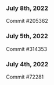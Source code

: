 ### July 8th, 2022

Commit #205362

### July 5th, 2022

Commit #314353


### July 4th, 2022

Commit #72281
